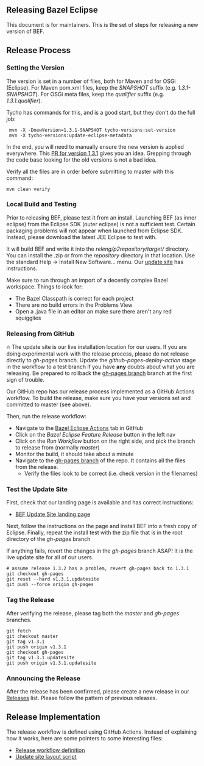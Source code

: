 ## Releasing Bazel Eclipse

This document is for maintainers.
This is the set of steps for releasing a new version of BEF.

## Release Process

### Setting the Version

The version is set in a number of files, both for Maven and for OSGi (Eclipse).
For Maven pom.xml files, keep the *SNAPSHOT* suffix (e.g. *1.3.1-SNAPSHOT*).
For OSGi meta files, keep the *qualifier* suffix (e.g. *1.3.1.qualifier*).

Tycho has commands for this, and is a good start, but they don't do the full job:
```
 mvn -X -DnewVersion=1.3.1-SNAPSHOT tycho-versions:set-version
 mvn -X tycho-versions:update-eclipse-metadata
```

In the end, you will need to manually ensure the new version is applied everywhere.
This [PR for version 1.3.1](https://github.com/salesforce/bazel-eclipse/pull/225/files)
  gives you an idea.
Grepping through the code base looking for the old versions is not a bad idea.

Verify all the files are in order before submitting to master with this command:
```
mvn clean verify
```

### Local Build and Testing

Prior to releasing BEF, please test it from an install.
Launching BEF (as inner eclipse) from the Eclipse SDK (outer eclipse) is not a sufficient test.
Certain packaging problems will not appear when launched from Eclipse SDK.
Instead, please download the latest JEE Eclipse to test with.

It will build BEF and write it into the _releng/p2repository/target/_ directory.
You can install the .zip or from the _repository_ directory in that location.
Use the standard Help -> Install New Software... menu.
Our [update site](https://opensource.salesforce.com/bazel-eclipse/) has instructions.

Make sure to run through an import of a decently complex Bazel workspace.
Things to look for:
- The Bazel Classpath is correct for each project
- There are no build errors in the Problems View
- Open a .java file in an editor an make sure there aren't any red squigglies

### Releasing from GitHub

:fire: The update site is our live installation location for our users. If you are doing
experimental work with the release process, please do not release directly to _gh-pages_
branch. Update the _github-pages-deploy-action_ stage in the workflow to a test branch
if you have **any** doubts about what you are releasing. Be prepared to rollback the
[gh-pages branch](https://github.com/salesforce/bazel-eclipse/tree/gh-pages) branch at
the first sign of trouble.

Our GitHub repo has our release process implemented as a GitHub Actions workflow.
To build the release, make sure you have your versions set and committed to master (see above).

Then, run the release workflow:
 - Navigate to the [Bazel Eclipse Actions](https://github.com/salesforce/bazel-eclipse/actions) tab in GitHub
 - Click on the _Bazel Eclipse Feature Release_ button in the left nav
 - Click on the _Run Workflow_ button on the right side, and pick the branch to release from (normally _master_)
 - Monitor the build, it should take about a minute
 - Navigate to the [gh-pages branch](https://github.com/salesforce/bazel-eclipse/tree/gh-pages) of the repo. It contains all the files from the release.
   - Verify the files look to be correct (i.e. check version in the filenames)

### Test the Update Site

First, check that our landing page is available and has correct instructions:

- [BEF Update Site landing page](https://opensource.salesforce.com/bazel-eclipse/)

Next, follow the instructions on the page and install BEF into a fresh copy of Eclipse.
Finally, repeat the install test with the zip file that is in the root directory of the *gh-pages* branch

If anything fails, revert the changes in the _gh-pages_ branch ASAP!
It is the live update site for all of our users.

```
# assume release 1.3.2 has a problem, revert gh-pages back to 1.3.1
git checkout gh-pages
git reset --hard v1.3.1.updatesite
git push --force origin gh-pages
```

### Tag the Release

After verifying the release, please tag both the _master_ and _gh-pages_ branches.

```
git fetch
git checkout master
git tag v1.3.1
git push origin v1.3.1
git checkout gh-pages
git tag v1.3.1.updatesite
git push origin v1.3.1.updatesite
```

### Announcing the Release

After the release has been confirmed, please create a new release in our
  [Releases](https://github.com/salesforce/bazel-eclipse/releases) list.
Please follow the pattern of previous releases.

## Release Implementation

The release workflow is defined using GitHub Actions.
Instead of explaining how it works, here are some pointers to some interesting files:

- [Release workflow definition](../../.github/workflows/build-release-deploy.yml)
- [Update site layout script](../../.github/create-update-site.sh)
